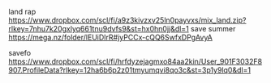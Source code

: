 

land rap
https://www.dropbox.com/scl/fi/a9z3kivzxv25ln0payvxs/mix_land.zip?rlkey=7nhu7k20gxlyq661tnu9dvfs9&st=hx0hn0jj&dl=1
save summer
https://mega.nz/folder/lEUiDIrR#jyPCCx-cQQ6SwfxDPgAvyA


savefo
https://www.dropbox.com/scl/fi/hrfdyzejagmxo84aa2kin/User_901F3032F8907.ProfileData?rlkey=12ha6b6p2z01tmyumqvi8qo3c&st=3p1y9lq0&dl=1
